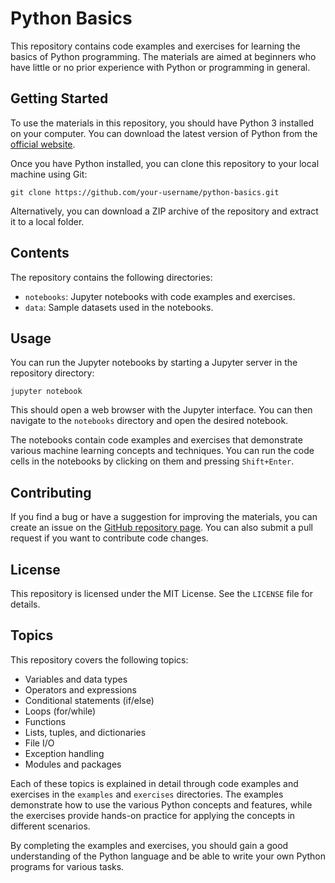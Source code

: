 # Python Basics

This repository contains code examples and exercises for learning the basics of Python programming. The materials are aimed at beginners who have little or no prior experience with Python or programming in general.

## Getting Started

To use the materials in this repository, you should have Python 3 installed on your computer. You can download the latest version of Python from the [official website](https://www.python.org/downloads/).

Once you have Python installed, you can clone this repository to your local machine using Git:
```
git clone https://github.com/your-username/python-basics.git
```
Alternatively, you can download a ZIP archive of the repository and extract it to a local folder.

## Contents

The repository contains the following directories:

- `notebooks`: Jupyter notebooks with code examples and exercises.
- `data`: Sample datasets used in the notebooks.

## Usage

You can run the Jupyter notebooks by starting a Jupyter server in the repository directory:
```
jupyter notebook
```
This should open a web browser with the Jupyter interface. You can then navigate to the `notebooks` directory and open the desired notebook.

The notebooks contain code examples and exercises that demonstrate various machine learning concepts and techniques. You can run the code cells in the notebooks by clicking on them and pressing `Shift+Enter`.

## Contributing

If you find a bug or have a suggestion for improving the materials, you can create an issue on the [GitHub repository page](https://github.com/your-username/python-basics/issues). You can also submit a pull request if you want to contribute code changes.

## License

This repository is licensed under the MIT License. See the `LICENSE` file for details.

## Topics

This repository covers the following topics:

- Variables and data types
- Operators and expressions
- Conditional statements (if/else)
- Loops (for/while)
- Functions
- Lists, tuples, and dictionaries
- File I/O
- Exception handling
- Modules and packages

Each of these topics is explained in detail through code examples and exercises in the `examples` and `exercises` directories. The examples demonstrate how to use the various Python concepts and features, while the exercises provide hands-on practice for applying the concepts in different scenarios.

By completing the examples and exercises, you should gain a good understanding of the Python language and be able to write your own Python programs for various tasks.
